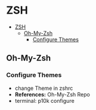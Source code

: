 # ZSH 

<!--toc:start-->
- [ZSH](#zsh)
  - [Oh-My-Zsh](#oh-my-zsh)
    - [Configure Themes](#configure-themes)
<!--toc:end-->

## Oh-My-Zsh

### Configure Themes
- change Theme in zshrc
- **References:** Oh-My-Zsh Repo
- terminal: p10k configure

